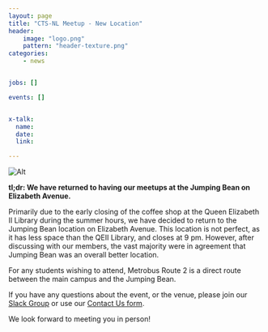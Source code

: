 ```yaml
---
layout: page
title: "CTS-NL Meetup - New Location"
header:
    image: "logo.png"
    pattern: "header-texture.png"
categories:
    - news


jobs: []

events: []


x-talk:
  name:
  date:
  link:

---
```



![Alt](https://ctsnl.ca/Socials/jumping-bean-meetup/jumping-bean-meetup--Every%20Thursday-7pm.png "Meetup up every Thursday @ 7pm at Jumping Bean Elizabeth Avenue.")

**tl;dr: We have returned to having our meetups at the Jumping Bean on Elizabeth Avenue.**

Primarily due to the early closing of the coffee shop at the Queen Elizabeth II Library during the summer hours, we have decided to return to the Jumping Bean location on Elizabeth Avenue. This location is not perfect, as it has less space than the QEII Library, and closes at 9 pm. However, after discussing with our members, the vast majority were in agreement that Jumping Bean was an overall better location.

For any students wishing to attend, Metrobus Route 2 is a direct route between the main campus and the Jumping Bean.

If you have any questions about the event, or the venue, please join our [Slack Group](https://join.slack.com/t/ctsnl/shared_invite/enQtNzE5Mzc1OTA3ODI2LTdhODg1ZTQ4YTMwNDRkYzI2OWZjOTZmYWZjNjA3N2QzMTRiZWEyNmI0MTRmYjNjMDFhZGUxNzlhY2I5YjEwMTk) or use our [Contact Us form](https://ctsnl.ca/contact/).

We look forward to meeting you in person!
